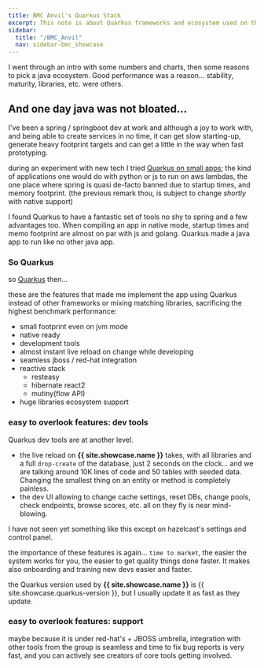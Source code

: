 ```yaml
---
title: BMC Anvil's Quarkus Stack
excerpt: This note is about Quarkus frameworks and ecosystem used on the application
sidebar:
  title: "/BMC_Anvil"
  nav: sidebar-bmc_showcase
---
```


I went through an intro with some numbers and charts, then some reasons to pick a java ecosystem. Good performance was a reason...
stability, maturity, libraries, etc. were others.

## And one day java was not bloated...

I've been a spring / springboot dev at work and although a joy to work with, and being able to create services in no time, it can get slow
starting-up, generate heavy footprint targets and can get a little in the way when fast prototyping.

during an experiment with new tech I tried [Quarkus on small apps](/arch-design-aws-serverless-java-simple); the kind of applications one
would do with python or js to run on aws lambdas, the one place where spring is quasi de-facto banned due to startup times, and memory
footprint. (the previous remark thou, is subject to change *shortly* with native support)

I found Quarkus to have a fantastic set of tools no shy to spring and a few advantages too. When compiling an app in native mode, startup
times and memo footprint are almost on par with js and golang. Quarkus made a java app to run like no other java app.

### So Quarkus

so [Quarkus](https://quarkus.io/) then...

these are the features that made me implement the app using Quarkus instead of other frameworks or mixing matching libraries, sacrificing
the highest benchmark performance:

* small footprint even on jvm mode
* native ready
* development tools
* almost instant live reload on change while developing
* seamless jboss / red-hat integration
* reactive stack
    * resteasy
    * hibernate react2
    * mutiny(flow API)
* huge libraries ecosystem support

### easy to overlook features: dev tools

Quarkus dev tools are at another level.

* the live reload on **{{ site.showcase.name }}** takes, with all libraries and a full `drop-create` of the database, just 2 seconds on the
  clock... and we are talking around 10K lines of code and 50 tables with seeded data. Changing the smallest thing on an entity or method is
  completely painless.
* the dev UI allowing to change cache settings, reset DBs, change pools, check endpoints, browse scores, etc. all on they fly is near
  mind-blowing.

I have not seen yet something like this except on hazelcast's settings and control panel.

the importance of these features is again... `time to market`, the easier the system works for you, the easier to get quality things done
faster. It makes also onboarding and training new devs easier and faster.

the Quarkus version used by **{{ site.showcase.name }}** is {{ site.showcase.quarkus-version }}, but I usually update it as fast as they update.

### easy to overlook features: support

maybe because it is under red-hat's + JBOSS umbrella, integration with other tools from the group is seamless and time to fix bug reports is
very fast, and you can actively see creators of core tools getting involved.
